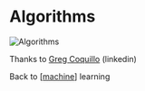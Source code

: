 # Algorithms

![Algorithms](https://github.com/dheepakg/MyBrain/blob/master/assets/img/ML-Algos.jpeg?raw=true)

Thanks to [Greg Coquillo](https://www.linkedin.com/posts/greg-coquillo_datascience-machinelearning-artificialintelligence-activity-6790291979906379776-jhzn) (linkedin)

Back to [[machine]] learning

[//begin]: # "Autogenerated link references for markdown compatibility"
[machine]: _site/machine.md "Machine Learning"
[//end]: # "Autogenerated link references"